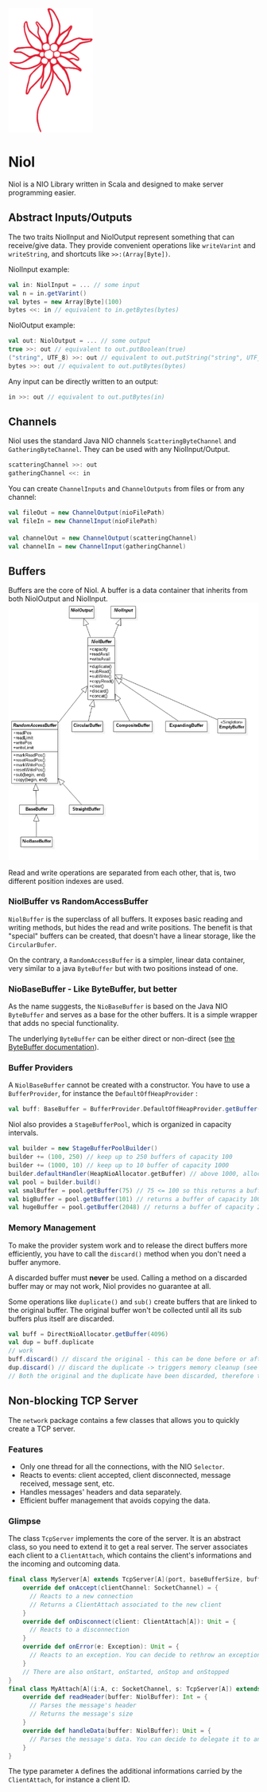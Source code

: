 ![logo: edelweiss roug](logo.png)

# Niol

Niol is a NIO Library written in Scala and designed to make server programming easier.

## Abstract Inputs/Outputs

The two traits NiolInput and NiolOutput represent something that can receive/give data. They provide convenient operations like `writeVarint` and `writeString`, and shortcuts like `>>:(Array[Byte])`.

NiolInput example:
```scala
val in: NiolInput = ... // some input
val n = in.getVarint()
val bytes = new Array[Byte](100)
bytes <<: in // equivalent to in.getBytes(bytes)
```
NiolOutput example:
```scala
val out: NiolOutput = ... // some output
true >>: out // equivalent to out.putBoolean(true)
("string", UTF_8) >>: out // equivalent to out.putString("string", UTF_8)
bytes >>: out // equivalent to out.putBytes(bytes)
```
Any input can be directly written to an output:
```scala
in >>: out // equivalent to out.putBytes(in)
```

## Channels

Niol uses the standard Java NIO channels `ScatteringByteChannel` and `GatheringByteChannel`. They can be used with any NiolInput/Output.
```scala
scatteringChannel >>: out
gatheringChannel <<: in
```

You can create `ChannelInputs` and `ChannelOutputs` from files or from any channel:
```scala
val fileOut = new ChannelOutput(nioFilePath)
val fileIn = new ChannelInput(nioFilePath)

val channelOut = new ChannelOutput(scatteringChannel)
val channelIn = new ChannelInput(gatheringChannel)
```

## Buffers

Buffers are the core of Niol. A buffer is a data container that inherits from both NiolOutput and NiolInput.
![buffer hierarchy](buffer_hierarchy.png)

Read and write operations are separated from each other, that is, two different position indexes are used.

### NiolBuffer vs RandomAccessBuffer

`NiolBuffer` is the superclass of all buffers. It exposes basic reading and writing methods, but hides the read and write positions. The benefit is that "special" buffers can be created, that doesn't have a linear storage, like the `CircularBufer`.

On the contrary, a `RandomAccessBuffer` is a simpler, linear data container, very similar to a java `ByteBuffer` but with two positions instead of one.

### NioBaseBuffer - Like ByteBuffer, but better

As the name suggests, the `NioBaseBuffer` is based on the Java NIO `ByteBuffer` and serves as a base for the other buffers. It is a simple wrapper that adds no special functionality.

The underlying `ByteBuffer` can be either direct or non-direct (see [the ByteBuffer documentation](https://docs.oracle.com/javase/8/docs/api/java/nio/ByteBuffer.html)).

### Buffer Providers

A `NiolBaseBuffer` cannot be created with a constructor. You have to use a `BufferProvider`, for instance the `DefaultOffHeapProvider` :
```scala
val buff: BaseBuffer = BufferProvider.DefaultOffHeapProvider.getBuffer(capacity)
```

Niol also provides a `StageBufferPool`, which is organized in capacity intervals.

```scala
val builder = new StageBufferPoolBuilder()
builder += (100, 250) // keep up to 250 buffers of capacity 100
builder += (1000, 10) // keep up to 10 buffer of capacity 1000
builder.defaultHandler(HeapNioAllocator.getBuffer) // above 1000, allocate on-demand on the heap
val pool = builder.build()
val smalBuffer = pool.getBuffer(75) // 75 <= 100 so this returns a buffer of capacity 100
val bigBuffer = pool.getBuffer(101) // returns a buffer of capacity 1000
val hugeBuffer = pool.getBuffer(2048) // returns a buffer of capacity 2048
```

### Memory Management

To make the provider system work and to release the direct buffers more efficiently, you have to call the `discard()` method when you don't need a buffer anymore.

A discarded buffer must **never** be used. Calling a method on a discarded buffer may or may not work, Niol provides no guarantee at all.

Some operations like `duplicate()` and `sub()` create buffers that are linked to the original buffer. The original buffer won't be collected until all its sub buffers plus itself are discarded.

```scala
val buff = DirectNioAllocator.getBuffer(4096)
val dup = buff.duplicate
// work
buff.discard() // discard the original - this can be done before or after discarding the duplicate, it doesn't matter!
dup.discard() // discard the duplicate -> triggers memory cleanup (see below)
// Both the original and the duplicate have been discarded, therefore the buffer's memory is released as soon as possible.
```

## Non-blocking TCP Server

The `network` package contains a few classes that allows you to quickly create a TCP server.

### Features

- Only one thread for all the connections, with the NIO `Selector`.
- Reacts to events: client accepted, client disconnected, message received, message sent, etc.
- Handles messages' headers and data separately.
- Efficient buffer management that avoids copying the data.

### Glimpse

The class `TcpServer` implements the core of the server. It is an abstract class, so you need to extend it to get a real server. The server associates each client to a `ClientAttach`, which contains the client's informations and the incoming and outcoming data.
```scala
final class MyServer[A] extends TcpServer[A](port, baseBufferSize, bufferProvider) {
	override def onAccept(clientChannel: SocketChannel) = {
      // Reacts to a new connection
      // Returns a ClientAttach associated to the new client
	}
	override def onDisconnect(client: ClientAttach[A]): Unit = {
      // Reacts to a disconnection
	}
	override def onError(e: Exception): Unit = {
      // Reacts to an exception. You can decide to rethrow an exception to stop the server, or to continue.
	}
	// There are also onStart, onStarted, onStop and onStopped
}
final class MyAttach[A](i:A, c: SocketChannel, s: TcpServer[A]) extends ClientAttach[A](i,c,s) {
	override def readHeader(buffer: NiolBuffer): Int = {
      // Parses the message's header
      // Returns the message's size
	}
	override def handleData(buffer: NiolBuffer): Unit = {
      // Parses the message's data. You can decide to delegate it to another thread.
	}
}
```
The type parameter `A` defines the additional informations carried by the `ClientAttach`, for instance a client ID.